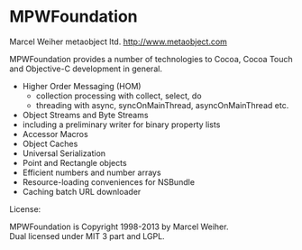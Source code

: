 
MPWFoundation
=============

Marcel Weiher
metaobject ltd.
http://www.metaobject.com


MPWFoundation provides a number of technologies to Cocoa, Cocoa Touch
and Objective-C development in general.

 - Higher Order Messaging (HOM)
    - collection processing with collect, select, do
    - threading with async, syncOnMainThread, asyncOnMainThread etc.
 - Object Streams and Byte Streams
  - including a preliminary writer for binary property lists
 - Accessor Macros
 - Object Caches
 - Universal Serialization
 - Point and Rectangle objects
 - Efficient numbers and number arrays
 - Resource-loading conveniences for NSBundle
 - Caching batch URL downloader


License:

MPWFoundation is Copyright 1998-2013 by Marcel Weiher.  
Dual licensed under MIT  3 part and LGPL.
